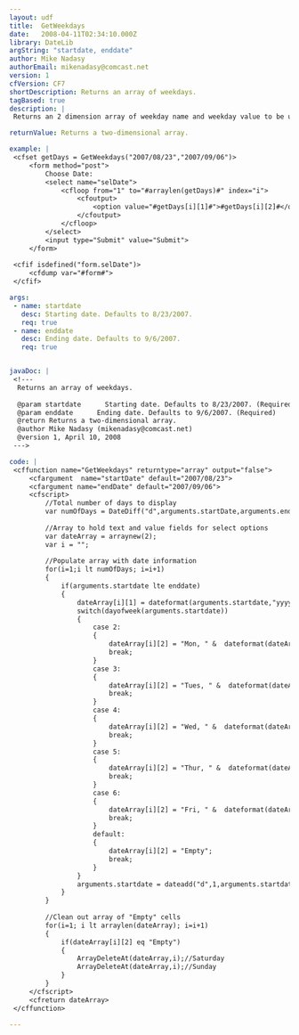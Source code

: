 ```yaml
---
layout: udf
title:  GetWeekdays
date:   2008-04-11T02:34:10.000Z
library: DateLib
argString: "startdate, enddate"
author: Mike Nadasy
authorEmail: mikenadasy@comcast.net
version: 1
cfVersion: CF7
shortDescription: Returns an array of weekdays.
tagBased: true
description: |
 Returns an 2 dimension array of weekday name and weekday value to be used in a select form control.

returnValue: Returns a two-dimensional array.

example: |
 <cfset getDays = GetWeekdays("2007/08/23","2007/09/06")>
     <form method="post">
         Choose Date:
         <select name="selDate">
             <cfloop from="1" to="#arraylen(getDays)#" index="i">                
                 <cfoutput>
                     <option value="#getDays[i][1]#">#getDays[i][2]#</option>
                 </cfoutput>                    
             </cfloop>
         </select>
         <input type="Submit" value="Submit">
     </form>
     
 <cfif isdefined("form.selDate")>
     <cfdump var="#form#">
 </cfif>

args:
 - name: startdate
   desc: Starting date. Defaults to 8/23/2007.
   req: true
 - name: enddate
   desc: Ending date. Defaults to 9/6/2007.
   req: true


javaDoc: |
 <!---
  Returns an array of weekdays.
  
  @param startdate      Starting date. Defaults to 8/23/2007. (Required)
  @param enddate      Ending date. Defaults to 9/6/2007. (Required)
  @return Returns a two-dimensional array. 
  @author Mike Nadasy (mikenadasy@comcast.net) 
  @version 1, April 10, 2008 
 --->

code: |
 <cffunction name="GetWeekdays" returntype="array" output="false">
     <cfargument  name="startDate" default="2007/08/23">
     <cfargument name="endDate" default="2007/09/06">    
     <cfscript>
         //Total number of days to display
         var numOfDays = DateDiff("d",arguments.startDate,arguments.endDate) +2;
         
         //Array to hold text and value fields for select options
         var dateArray = arraynew(2);
         var i = "";
         
         //Populate array with date information
         for(i=1;i lt numOfDays; i=i+1)
         {
             if(arguments.startdate lte enddate)
             {
                 dateArray[i][1] = dateformat(arguments.startdate,"yyyy/mm/dd");
                 switch(dayofweek(arguments.startdate))
                 {
                     case 2:
                     {
                         dateArray[i][2] = "Mon, " &  dateformat(dateArray[i][1],"mmm d, yyyy");
                         break;
                     }
                     case 3:
                     {
                         dateArray[i][2] = "Tues, " &  dateformat(dateArray[i][1],"mmm d, yyyy");
                         break;
                     }
                     case 4:
                     {
                         dateArray[i][2] = "Wed, " &  dateformat(dateArray[i][1],"mmm d, yyyy");
                         break;
                     }
                     case 5:
                     {
                         dateArray[i][2] = "Thur, " &  dateformat(dateArray[i][1],"mmm d, yyyy");
                         break;
                     }
                     case 6:
                     {
                         dateArray[i][2] = "Fri, " &  dateformat(dateArray[i][1],"mmm d, yyyy");
                         break;
                     }
                     default:
                     {
                         dateArray[i][2] = "Empty";
                         break;
                     }
                 }    
                 arguments.startdate = dateadd("d",1,arguments.startdate);                
             }
         }    
         
         //Clean out array of "Empty" cells
         for(i=1; i lt arraylen(dateArray); i=i+1)
         {
             if(dateArray[i][2] eq "Empty")
             {
                 ArrayDeleteAt(dateArray,i);//Saturday
                 ArrayDeleteAt(dateArray,i);//Sunday
             }        
         }            
     </cfscript>
     <cfreturn dateArray>
 </cffunction>

---
```


